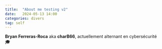 ```yaml
---
title:  "About me testing v2"
date:   2024-05-13 14:00
categories: divers
tag: self
---
```

**Bryan Ferreras-Roca** aka **charB66**, actuellement alternant en cybersécurité 🎓
